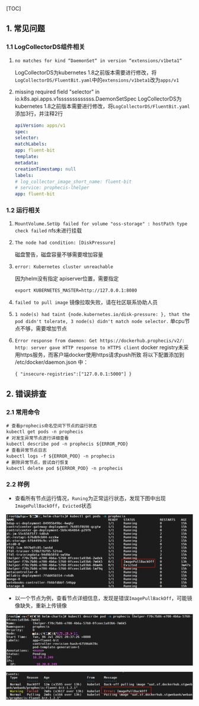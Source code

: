[TOC]



## 1. 常见问题

### 1.1 LogCollectorDS组件相关

1. `no matches for kind “DaemonSet“ in version “extensions/v1beta1“`

   LogCollectorDS为kubernetes 1.8之前版本需要进行修改，将`LogCollectorDS/FluentBit.yaml`中的`extensions/v1beta1`改为`apps/v1`



2. missing required field "selector" in io.k8s.api.apps.v1sssssssssssss.DaemonSetSpec
   LogCollectorDS为kubernetes 1.8之前版本需要进行修改，将`LogCollectorDS/FluentBit.yaml`添加3行，并注释2行
   
   ```yaml
   apiVersion: apps/v1
   spec:
   selector:
   matchLabels:
   app: fluent-bit
   template:
   metadata:
   creationTimestamp: null
   labels:
   # log_collector_image_short_name: fluent-bit
   # service: prophecis-lhelper
   app: fluent-bit
   ```



### 1.2 运行相关

1. `MountVolume.SetUp failed for volume "oss-storage" : hostPath type check failed`
nfs未进行挂载



2. `The node had condition: [DiskPressure]`

   磁盘警告，磁盘容量不够需要增加容量



3. `error: Kubernetes cluster unreachable`

    因为helm没有指定 apiserver位置，需要指定
    ```shell
    export KUBERNETES_MASTER=http://127.0.0.1:8080
    ```



4. `failed to pull image`
   镜像拉取失败，请在社区联系协助人员



5. `1 node(s) had taint {node.kubernetes.io/disk-pressure: }, that the pod didn't tolerate, 3 node(s) didn't match node selector.`
单cpu节点不够，需要增加节点



6. `Error response from daemon: Get https://dockerhub.prophecis/v2/: http: server gave HTTP response to HTTPS client`
   docker registry未采用https服务，而客户端docker使用https请求push所致
   将以下配置添加到 /etc/docker/daemon.json 中：

    ```shell
    { "insecure-registries":["127.0.0.1:5000"] }
    ```



## 2. 错误排查

### 2.1 常用命令

```shell
# 查看prophecis命名空间下节点的运行状态
kubectl get pods -n prophecis
# 对发生异常节点进行详细查看
kubectl describe pod -n prophecis ${ERROR_POD}
# 查看异常节点日志
kubectl logs -f ${ERROR_POD} -n prophecis
# 删除异常节点，尝试自行恢复
kubectl delete pod ${ERROR_POD} -n prophecis
```
### 2.2 样例

* 查看所有节点运行情况，`Runing`为正常运行状态，发现下图中出现`ImagePullBackOff`，`Evicted`状态

![图片](./image/qa/sample_1.png)


* 以一个节点为例，查看节点详细信息，发现是错误`ImagePullBackOff`，可能镜像缺失，重新上传镜像

![图片](./image/qa/sample_2.png)

![图片](./image/qa/sample_3.png)

